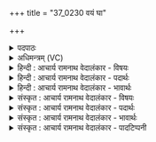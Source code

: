 +++
title = "37_0230 वयं घा"

+++
<details><summary>पदपाठः</summary>

व꣣य꣢म्। घ꣣। ते। अ꣡पि꣢꣯। स्म꣣सि। स्तोता꣡रः꣢। इ꣣न्द्र। गिर्वणः। गिः। वनः। त्व꣢म्। नः꣣। जिन्व। सोमपाः। सोम। पाः। २३०।
</details>

<details><summary>अधिमन्त्रम् (VC)</summary>

- इन्द्रः
- मेधातिथिः काण्वः
- गायत्री
- षड्जः
- ऐन्द्रं काण्डम्
</details>

<details><summary>हिन्दी : आचार्य रामनाथ वेदालंकार - विषयः</summary>

अगले मन्त्र में परमात्मा के स्तुति-विषय का वर्णन है।
</details>

<details><summary>हिन्दी : आचार्य रामनाथ वेदालंकार - पदार्थः</summary>

पदार्थान्वयभाषाः -  हे (गिर्वणः) वेदवाणियों से भजनीय ! (इन्द्र) परमैश्वर्यशाली परमात्मन् ! (वयम्) हम (स्तोतारः) स्तोता लोग (घ) निश्चय ही (ते अपि) तेरे ही (स्मसि) हैं। हे (सोमपाः) हमारे मैत्री-रस का पान करनेवाले ! (त्वम्) तू (नः) हमें (जिन्व) तृप्त कर ॥८॥
</details>

<details><summary>हिन्दी : आचार्य रामनाथ वेदालंकार - भावार्थः</summary>

भावार्थभाषाः -  जो लोग परमात्मा के साथ सम्बन्ध जोड़ते हैं, परमात्मा भी उन्हें सदा सुखी करता है ॥८॥
</details>

<details><summary>संस्कृत : आचार्य रामनाथ वेदालंकार - विषयः</summary>

अथ परमात्मनः स्तुतिविषयमाह।
</details>

<details><summary>संस्कृत : आचार्य रामनाथ वेदालंकार - पदार्थः</summary>

पदार्थान्वयभाषाः -  हे (गिर्वणः२) गीर्भिः वेदवाग्भिः वननीय संभजनीय (इन्द्र) परमैश्वर्यवन् परमात्मन् ! वयम् (स्तोतारः) स्तुतिकर्त्तारः (घ) नूनम्। संहितायां ‘ऋचि तु नु घ०’ अ० ६।३।१३६ इति दीर्घः। (ते अपि) तवैव (स्मसि) स्मः भवामः। ‘इदन्तो मसि’ अ० ७।१।४६ इति मस इदन्तत्वम्। हे (सोमपाः) अस्माकं मैत्रीरसस्य पातः ! (त्वम् नः) अस्मान् (जिन्व) प्रीणय। जिवि प्रीणनार्थे भ्वादिः ॥८॥
</details>

<details><summary>संस्कृत : आचार्य रामनाथ वेदालंकार - भावार्थः</summary>

भावार्थभाषाः -  ये परमात्मना सम्बन्धं योजयन्ति परमात्मापि तान् सदा सुखयति ॥८॥
</details>

<details><summary>संस्कृत : आचार्य रामनाथ वेदालंकार - पादटिप्पनी</summary>

टिप्पणी:   १. ऋ० ८।३२।७ ‘स्मसि’ इत्यत्र ‘ष्मसि’ इति पाठः। २. द्रष्टव्यम्—१६५ संख्यकस्य मन्त्रस्य व्याख्यानम्।
</details>